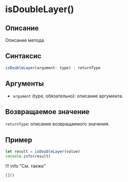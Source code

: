# isDoubleLayer()

## Описание
Описание метода.

## Синтаксис
```javascript
isDoubleLayer(argument: type) : returnType
```

## Аргументы
- `argument` (type, обязательно): описание аргумента.

## Возвращаемое значение
`returnType`: описание возвращаемого значения.

## Пример
```javascript linenums="1"
let result = isDoubleLayer(value)
console.info(result)
```

!!! info "См. также"

    []()

